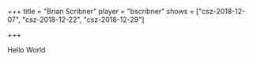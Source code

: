 +++
title = "Brian Scribner"
player = "bscribner"
shows = ["csz-2018-12-07", "csz-2018-12-22", "csz-2018-12-29"]

+++

Hello World
